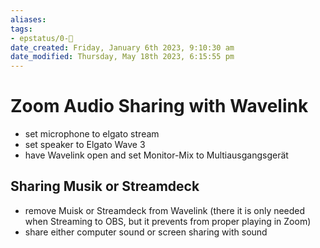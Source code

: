```yaml
---
aliases: 
tags: 
- epstatus/0-🌰
date_created: Friday, January 6th 2023, 9:10:30 am
date_modified: Thursday, May 18th 2023, 6:15:55 pm
---
```

# Zoom Audio Sharing with Wavelink
+ set microphone to elgato stream
+ set speaker to Elgato Wave 3
+ have Wavelink open and set Monitor-Mix to Multiausgangsgerät

## Sharing Musik or Streamdeck
+ remove Muisk or Streamdeck from Wavelink (there it is only needed when Streaming to OBS, but it prevents from proper playing in Zoom)
+ share either computer sound or screen sharing with sound


